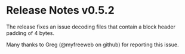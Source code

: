 # Release Notes v0.5.2

The release fixes an issue decoding files that contain a block header
padding of 4 bytes.

Many thanks to Greg (@myfreeweb on github) for reporting this issue.
